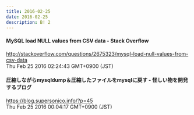 ```yaml
---
title: 2016-02-25
date: 2016-02-25
description: B! 2
---
```


#### MySQL load NULL values from CSV data - Stack Overflow
http://stackoverflow.com/questions/2675323/mysql-load-null-values-from-csv-data<br>
Thu Feb 25 2016 02:24:43 GMT+0900 (JST)<br>


#### 圧縮しながらmysqldump＆圧縮したファイルをmysqlに戻す - 怪しい物を開発するブログ
https://blog.supersonico.info/?p=45<br>
Thu Feb 25 2016 00:04:17 GMT+0900 (JST)<br>


